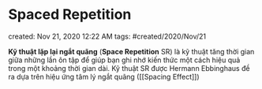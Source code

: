---
---

# Spaced Repetition

created: Nov 21, 2020 12:22 AM
tags: #created/2020/Nov/21

**Kỹ thuật lặp lại ngắt quãng** (**Space Repetition** SR) là kỹ thuật tăng thời gian giữa những lần ôn tập để giúp bạn ghi nhớ kiến thức một cách hiệu quả trong một khoảng thời gian dài. Kỹ thuật SR được Hermann Ebbinghaus đề ra dựa trên hiệu ứng tâm lý ngắt quãng ([[Spacing Effect]])